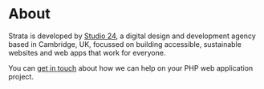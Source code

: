 # About

Strata is developed by [Studio 24](https://www.studio24.net/), a digital design and development agency 
based in Cambridge, UK, focussed on building accessible, sustainable websites and web apps that work for everyone.

You can [get in touch](https://www.studio24.net/contact/) about how we can help on your PHP web application project.
